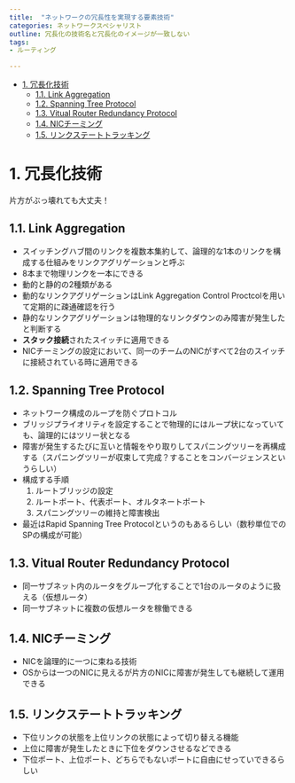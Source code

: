 ```yaml
---
title:  "ネットワークの冗長性を実現する要素技術"
categories: ネットワークスペシャリスト
outline: 冗長化の技術名と冗長化のイメージが一致しない
tags:
- ルーティング

---
```


- [1. 冗長化技術](#1-冗長化技術)
  - [1.1. Link Aggregation](#11-link-aggregation)
  - [1.2. Spanning Tree Protocol](#12-spanning-tree-protocol)
  - [1.3. Vitual Router Redundancy Protocol](#13-vitual-router-redundancy-protocol)
  - [1.4. NICチーミング](#14-nicチーミング)
  - [1.5. リンクステートトラッキング](#15-リンクステートトラッキング)


# 1. 冗長化技術

片方がぶっ壊れても大丈夫！

## 1.1. Link Aggregation

- スイッチングハブ間のリンクを複数本集約して、論理的な1本のリンクを構成する仕組みをリンクアグリゲーションと呼ぶ
- 8本まで物理リンクを一本にできる
- 動的と静的の2種類がある
- 動的なリンクアグリゲーションはLink Aggregation Control Proctcolを用いて定期的に疎通確認を行う
- 静的なリンクアグリゲーションは物理的なリンクダウンのみ障害が発生したと判断する
- **スタック接続**されたスイッチに適用できる
- NICチーミングの設定において、同一のチームのNICがすべて2台のスイッチに接続されている時に適用できる


## 1.2. Spanning Tree Protocol

- ネットワーク構成のループを防ぐプロトコル
- ブリッジプライオリティを設定することで物理的にはループ状になっていても、論理的にはツリー状となる
- 障害が発生するたびに互いと情報をやり取りしてスパニングツリーを再構成する（スパニングツリーが収束して完成？することをコンバージェンスというらしい）
- 構成する手順
  1. ルートブリッジの設定
  2. ルートポート、代表ポート、オルタネートポート
  3. スパニングツリーの維持と障害検出
- 最近はRapid Spanning Tree Protocolというのもあるらしい（数秒単位でのSPの構成が可能）


## 1.3. Vitual Router Redundancy Protocol

- 同一サブネット内のルータをグループ化することで1台のルータのように扱える（仮想ルータ）
- 同一サブネットに複数の仮想ルータを稼働できる

## 1.4. NICチーミング

- NICを論理的に一つに束ねる技術
- OSからは一つのNICに見えるが片方のNICに障害が発生しても継続して運用できる

## 1.5. リンクステートトラッキング

- 下位リンクの状態を上位リンクの状態によって切り替える機能
- 上位に障害が発生したときに下位をダウンさせるなどできる
- 下位ポート、上位ポート、どちらでもないポートに自由にせっていできるらしい
